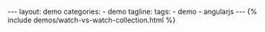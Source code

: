  - - - 
 
 l a y o u t :   d e m o 
 c a t e g o r i e s :   
     -   d e m o 
 t a g l i n e : 
 t a g s :   
     -   d e m o 
     -   a n g u l a r j s 
 
 - - - 
 
 { %   i n c l u d e   d e m o s / w a t c h - v s - w a t c h - c o l l e c t i o n . h t m l   % }